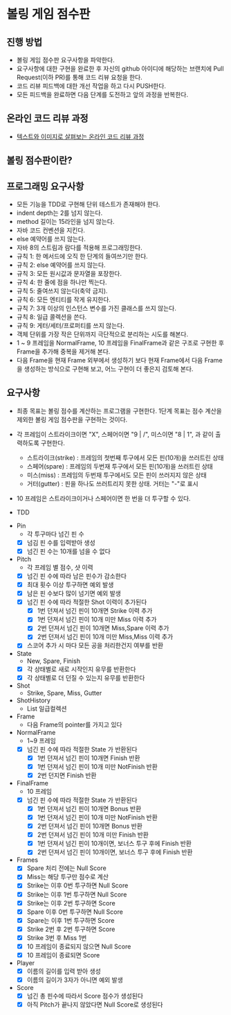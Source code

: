 # 볼링 게임 점수판
## 진행 방법
* 볼링 게임 점수판 요구사항을 파악한다.
* 요구사항에 대한 구현을 완료한 후 자신의 github 아이디에 해당하는 브랜치에 Pull Request(이하 PR)를 통해 코드 리뷰 요청을 한다.
* 코드 리뷰 피드백에 대한 개선 작업을 하고 다시 PUSH한다.
* 모든 피드백을 완료하면 다음 단계를 도전하고 앞의 과정을 반복한다.

## 온라인 코드 리뷰 과정
* [텍스트와 이미지로 살펴보는 온라인 코드 리뷰 과정](https://github.com/next-step/nextstep-docs/tree/master/codereview)

## 볼링 점수판이란?

## 프로그래밍 요구사항
* 모든 기능을 TDD로 구현해 단위 테스트가 존재해야 한다.
* indent depth는 2를 넘지 않는다.
* method 길이는 15라인을 넘지 않는다.
* 자바 코드 컨벤션을 지킨다.
* else 예약어를 쓰지 않는다.
* 자바 8의 스트림과 람다를 적용해 프로그래밍한다.
* 규칙 1: 한 메서드에 오직 한 단계의 들여쓰기만 한다.
* 규칙 2: else 예약어를 쓰지 않는다.
* 규칙 3: 모든 원시값과 문자열을 포장한다.
* 규칙 4: 한 줄에 점을 하나만 찍는다.
* 규칙 5: 줄여쓰지 않는다(축약 금지).
* 규칙 6: 모든 엔티티를 작게 유지한다.
* 규칙 7: 3개 이상의 인스턴스 변수를 가진 클래스를 쓰지 않는다.
* 규칙 8: 일급 콜렉션을 쓴다.
* 규칙 9: 게터/세터/프로퍼티를 쓰지 않는다.
* 객체 단위를 가장 작은 단위까지 극단적으로 분리하는 시도를 해본다.
* 1 ~ 9 프레임을 NormalFrame, 10 프레임을 FinalFrame과 같은 구조로 구현한 후 Frame을 추가해 중복을 제거해 본다.
* 다음 Frame을 현재 Frame 외부에서 생성하기 보다 현재 Frame에서 다음 Frame을 생성하는 방식으로 구현해 보고, 어느 구현이 더 좋은지 검토해 본다.

## 요구사항
* 최종 목표는 볼링 점수를 계산하는 프로그램을 구현한다. 1단계 목표는 점수 계산을 제외한 볼링 게임 점수판을 구현하는 것이다.
* 각 프레임이 스트라이크이면 "X", 스페어이면 "9 | /", 미스이면 "8 | 1", 과 같이 출력하도록 구현한다.
  * 스트라이크(strike) : 프레임의 첫번째 투구에서 모든 핀(10개)을 쓰러트린 상태
  * 스페어(spare) : 프레임의 두번재 투구에서 모든 핀(10개)을 쓰러트린 상태
  * 미스(miss) : 프레임의 두번재 투구에서도 모든 핀이 쓰러지지 않은 상태
  * 거터(gutter) : 핀을 하나도 쓰러트리지 못한 상태. 거터는 "-"로 표시
* 10 프레임은 스트라이크이거나 스페어이면 한 번을 더 투구할 수 있다.

* TDD
- Pin
  - 각 투구마다 넘긴 핀 수
  - [X] 넘김 핀 수를 입력받아 생성
  - [X] 넘긴 핀 수는 10개를 넘을 수 없다
- Pitch
  - 각 프레임 별 점수, 샷 이력
  - [X] 넘긴 핀 수에 따라 남은 핀수가 감소한다
  - [X] 최대 횟수 이상 투구하면 예외 발생
  - [X] 남은 핀 수보다 많이 넘기면 예외 발생
  - [X] 넘긴 핀 수에 따라 적절한 Shot 이력이 추가된다
    - [X] 1번 던져서 넘긴 핀이 10개면 Strike 이력 추가
    - [X] 1번 던져서 넘긴 핀이 10개 미만 Miss 이력 추가
    - [X] 2번 던져서 넘긴 핀이 10개면 Miss,Spare 이력 추가
    - [X] 2번 던져서 넘긴 핀이 10개 미만 Miss,Miss 이력 추가
  - [X] 스코어 추가 시 마다 모든 공을 처리한건지 여부를 반환
- State
  - New, Spare, Finish
  - [X] 각 상태별로 새로 시작인지 유무를 반환한다
  - [X] 각 상태별로 더 던질 수 있는지 유무를 반환한다
- Shot
  - Strike, Spare, Miss, Gutter
- ShotHistory
  - List<Shot> 일급컬렉션
- Frame
  - 다음 Frame의 pointer를 가지고 있다
- NormalFrame
  - 1~9 프레임
  - [X] 넘긴 핀 수에 따라 적절한 State 가 반환된다
    - [X] 1번 던져서 넘긴 핀이 10개면 Finish 반환
    - [X] 1번 던져서 넘긴 핀이 10개 미만 NotFinish 반환
    - [X] 2번 던지면 Finish 반환
- FinalFrame
  - 10 프레임
  - [X] 넘긴 핀 수에 따라 적절한 State 가 반환된다
    - [X] 1번 던져서 넘긴 핀이 10개면 Bonus 반환
    - [X] 1번 던져서 넘긴 핀이 10개 미만 NotFinish 반환
    - [X] 2번 던져서 넘긴 핀이 10개면 Bonus 반환
    - [X] 2번 던져서 넘긴 핀이 10개 미만 Finish 반환
    - [X] 1번 던져서 넘긴 핀이 10개이면, 보너스 투구 후에 Finish 반환
    - [X] 2번 던져서 넘긴 핀이 10개이면, 보너스 투구 후에 Finish 반환
- Frames
  - [X] Spare 처리 전에는 Null Score
  - [X] Miss는 해당 투구만 점수로 계산
  - [X] Strike는 이후 0번 투구하면 Null Score
  - [X] Strike는 이후 1번 투구하면 Null Score
  - [X] Strike는 이후 2번 투구하면 Score
  - [X] Spare 이후 0번 투구하면 Null Score
  - [X] Spare는 이후 1번 투구하면 Score
  - [X] Strike 2번 후 2번 투구하면 Score
  - [X] Strike 3번 후 Miss 1번
  - [X] 10 프레임이 종료되지 않으면 Null Score
  - [X] 10 프레임이 종료되면 Score
- Player
    - [X] 이름의 길이를 입력 받아 생성
    - [X] 이름의 길이가 3자가 아니면 예외 발생
- Score
  - [X] 넘긴 총 핀수에 따라서 Score 점수가 생성된다
  - [X] 아직 Pitch가 끝나지 않았다면 Null Score로 생성된다
